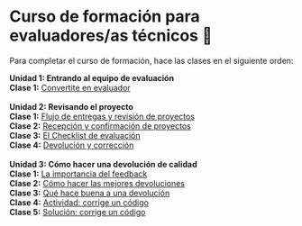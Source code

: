 # Curso de formación para evaluadores/as técnicos :rocket:

Para completar el curso de formación, hace las clases en el siguiente orden:

**Unidad 1: Entrando al equipo de evaluación**
<br>
**Clase 1:** [Convertite en evaluador][1]
<br>
<br>
**Unidad 2: Revisando el proyecto**
<br>
**Clase 1:** [Flujo de entregas y revisión de proyectos][2]
<br>
**Clase 2:** [Recepción y confirmación de proyectos][3]
<br>
**Clase 3:** [El Checklist de evaluación][4]
<br>
**Clase 4:** [Devolución y corrección][4]
<br>
<br>
**Unidad 3: Cómo hacer una devolución de calidad**
<br>
**Clase 1:** [La importancia del feedback][6]
<br>
**Clase 2:** [Cómo hacer las mejores devoluciones][7]
<br>
**Clase 3:** [Qué hace buena a una devolución][8]
<br>
**Clase 4:** [Actividad: corrige un código][9]
<br>
**Clase 5:** [Solución: corrige un código][10]


[1]: https://github.com/acamica/formacion-evaluadores-tecnicos/blob/master/convertite-en-evaluador.md
[2]: https://github.com/acamica/formacion-evaluadores-tecnicos/blob/master/flujo-de-entregas.md
[3]: https://github.com/acamica/formacion-evaluadores-tecnicos/blob/master/recepcion-y-confirmacion.md
[4]: https://github.com/acamica/formacion-evaluadores-tecnicos/blob/master/el-checklist-de-evaluacion.md
[5]: https://github.com/acamica/formacion-evaluadores-tecnicos/blob/master/devolucion.md
[6]: https://github.com/acamica/formacion-evaluadores-tecnicos/blob/master/importancia-del-feedback.md
[7]: https://github.com/acamica/formacion-evaluadores-tecnicos/blob/master/como-hacer-las-mejores-devoluciones.md
[8]: https://github.com/acamica/formacion-evaluadores-tecnicos/blob/master/que-hace-buena-a-una-devolucion.md
[9]: https://github.com/acamica/formacion-evaluadores-tecnicos/blob/master/actividad-corregi-un-codigo.md
[10]: https://github.com/acamica/formacion-evaluadores-tecnicos/blob/master/solucion-corregi-un-codigo.md
